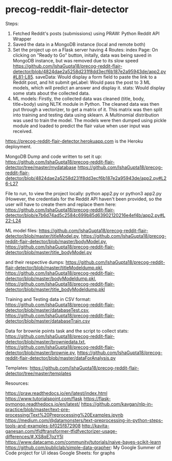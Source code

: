 # precog-reddit-flair-detector
Steps:
1. Fetched Reddit's posts (submissions) using PRAW: Python Reddit API Wrapper
2. Saved the data in a MongoDB instance (local and remote both)
3. Set the project up on a Flask server having 4 Routes:
  index Page: On clicking on "Ready to Go" button, initally, data was being saved in MongoDB instance, but was removed due to its slow speed https://github.com/IshaGupta18/precog-reddit-flair-detector/blob/4824dae2a5258d231f8dd3ecf6b187e2a95943de/app2.py#L81-L85.
  saveData: Would display a form field to paste the link to a Reddit post, and hit submit
  geLabel: Would pass the post to 3 ML models, which will predict an answer and display it.
  stats: Would display some stats about the collected data.
4. ML models:
  Firstly, the collected data was cleaned (title, body, title+body) using NLTK module in Python.
  The cleaned data was then put through a vectorizer, to get a matrix of it.
  This matrix was then split into training and testing data using sklearn.
  A Multinomial distribution was used to train the model.
  The models were then dumped using pickle module and loaded to predict the flair value when user input was received.
  
  https://precog-reddit-flair-detector.herokuapp.com is the Heroku deployment.
  
  MongoDB Dump and code written to set it up: 
  https://github.com/IshaGupta18/precog-reddit-flair-detector/tree/master/mydatabase
  https://github.com/IshaGupta18/precog-reddit-flair-detector/blob/4824dae2a5258d231f8dd3ecf6b187e2a95943de/app2.py#L26-L27
  
  File to run, to view the project locally: python app2.py or python3 app2.py (However, the credentials for the Reddit API haven't been provided, so the user will have to create them and replace them here: https://github.com/IshaGupta18/precog-reddit-flair-detector/blob/e7b6d74ad5c2584c699b85d63902120216e4ef4b/app2.py#L22-L24
 
 ML model files: https://github.com/IshaGupta18/precog-reddit-flair-detector/blob/master/titleModel.py,
 https://github.com/IshaGupta18/precog-reddit-flair-detector/blob/master/bodyModel.py, https://github.com/IshaGupta18/precog-reddit-flair-detector/blob/master/title_bodyModel.py
 
 and their respective dumps: https://github.com/IshaGupta18/precog-reddit-flair-detector/blob/master/titleModeldump.pkl,
 https://github.com/IshaGupta18/precog-reddit-flair-detector/blob/master/bodyModeldump.pkl, https://github.com/IshaGupta18/precog-reddit-flair-detector/blob/master/title_bodyModeldump.pkl
 
 Training and Testing data in CSV format: https://github.com/IshaGupta18/precog-reddit-flair-detector/blob/master/databaseTest.csv, https://github.com/IshaGupta18/precog-reddit-flair-detector/blob/master/databaseTrain.csv
 
 Data for brownie points task and the script to collect stats: https://github.com/IshaGupta18/precog-reddit-flair-detector/blob/master/browniedata.txt, https://github.com/IshaGupta18/precog-reddit-flair-detector/blob/master/brownie.py, 
 https://github.com/IshaGupta18/precog-reddit-flair-detector/blob/master/dataForAnalysis.py

Templates: https://github.com/IshaGupta18/precog-reddit-flair-detector/tree/master/templates


Resources:

https://praw.readthedocs.io/en/latest/index.html
https://www.tutorialspoint.com/flask
https://flask-pymongo.readthedocs.io/en/latest/
https://github.com/kavgan/nlp-in-practice/blob/master/text-pre-processing/Text%20Preprocessing%20Examples.ipynb
https://medium.com/@datamonsters/text-preprocessing-in-python-steps-tools-and-examples-bf025f872908
http://kavita-ganesan.com/tfidftransformer-tfidfvectorizer-usage-differences/#.XS8qE7ozY5l
https://www.datacamp.com/community/tutorials/naive-bayes-scikit-learn
https://github.com/publiclab/simple-data-grapher: My Google Summer of Code project for UI ideas
Google Sheets: for graphs
